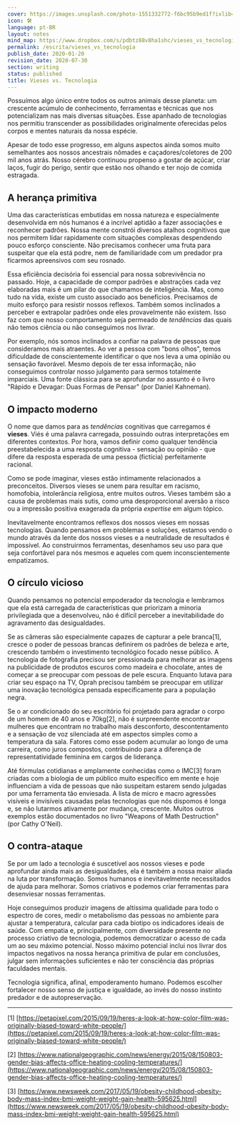 ```yaml
---
cover: https://images.unsplash.com/photo-1551332772-f6bc95b9ed1f?ixlib=rb-1.2.1&q=85&fm=jpg&crop=entropy&cs=srgb&ixid=eyJhcHBfaWQiOjYzOTIxfQ
icon: 🛠️
language: pt-BR
layout: notes
mind_map: https://www.dropbox.com/s/pdbtz88v8ha1shc/vieses_vs_tecnologia_mindmap.png
permalink: /escrita/vieses_vs_tecnologia
publish_date: 2020-01-20
revision_date: 2020-07-30
section: writing
status: published
title: Vieses vs. Tecnologia
---
```




Possuímos algo único entre todos os outros animais desse planeta: um crescente acúmulo de conhecimento, ferramentas e técnicas que nos potencializam nas mais diversas situações. Esse apanhado de tecnologias nos permitiu transcender as possibilidades originalmente oferecidas pelos corpos e mentes naturais da nossa espécie.

Apesar de todo esse progresso, em alguns aspectos ainda somos muito semelhantes aos nossos ancestrais nômades e caçadores/coletores de 200 mil anos atrás. Nosso cérebro continuou propenso a gostar de açúcar, criar laços, fugir do perigo, sentir que estão nos olhando e ter nojo de comida estragada.

## A herança primitiva

Uma das características embutidas em nossa natureza e especialmente desenvolvida em nós humanos é a incrível aptidão a fazer associações e reconhecer padrões. Nossa mente constrói diversos atalhos cognitivos que nos permitem lidar rapidamente com situações complexas despendendo pouco esforço consciente. Não precisamos conhecer uma fruta para suspeitar que ela está podre, nem de familiaridade com um predador pra ficarmos apreensivos com seu rosnado.

Essa eficiência decisória foi essencial para nossa sobrevivência no passado. Hoje, a capacidade de compor padrões e abstrações cada vez elaboradas mais é um pilar do que chamamos de inteligência. Mas, como tudo na vida, existe um custo associado aos benefícios. Precisamos de muito esforço para resistir nossos reflexos. Também somos inclinados a perceber e extrapolar padrões onde eles provavelmente não existem. Isso faz com que nosso comportamento seja permeado de _tendências_ das quais não temos ciência ou não conseguimos nos livrar.

Por exemplo, nós somos inclinados a confiar na palavra de pessoas que consideramos mais atraentes. Ao ver a pessoa com "bons olhos", temos dificuldade de conscientemente identificar o que nos leva a uma opinião ou sensação favorável. Mesmo depois de ter essa informação, não conseguimos controlar nosso julgamento para sermos totalmente imparciais. Uma fonte clássica para se aprofundar no assunto é o livro "Rápido e Devagar: Duas Formas de Pensar" (por Daniel Kahneman).

## O impacto moderno

O nome que damos para as _tendências_ cognitivas que carregamos é __vieses__. Viés é uma palavra carregada, possuindo outras interpretações em diferentes contextos. Por hora, vamos definir como qualquer tendência preestabelecida a uma resposta cognitiva - sensação ou opinião - que difere da resposta esperada de uma pessoa (fictícia) perfeitamente racional.

Como se pode imaginar, vieses estão intimamente relacionados a preconceitos. Diversos vieses se unem para resultar em racismo, homofobia, intolerância religiosa, entre muitos outros. Vieses também são a causa de problemas mais sutis, como uma desproporcional aversão a risco ou a impressão positiva exagerada da própria _expertise_ em algum tópico.

Inevitavelmente encontramos reflexos dos nossos vieses em nossas tecnologias. Quando pensamos em problemas e soluções, estamos vendo o mundo através da lente dos nossos vieses e a neutralidade de resultados é impossível. Ao construirmos ferramentas, desenhamos seu uso para que seja confortável para nós mesmos e aqueles com quem inconscientemente empatizamos.

## O círculo vicioso

Quando pensamos no potencial empoderador da tecnologia e lembramos que ela está carregada de características que priorizam a minoria privilegiada que a desenvolveu, não é difícil perceber a inevitabilidade do agravamento das desigualdades.

Se as câmeras são especialmente capazes de capturar a pele branca[1], cresce o poder de pessoas brancas definirem os padrões de beleza e arte, crescendo também o investimento tecnológico focado nesse público. A tecnologia de fotografia precisou ser pressionada para melhorar as imagens na publicidade de produtos escuros como madeira e chocolate, antes de começar a se preocupar com pessoas de pele escura. Enquanto lutava para criar seu espaço na TV, Oprah precisou também se preocupar em utilizar uma inovação tecnológica pensada especificamente para a população negra.

Se o ar condicionado do seu escritório foi projetado para agradar o corpo de um homem de 40 anos e 70kg[2], não é surpreendente encontrar mulheres que encontram no trabalho mais desconforto, descontentamento e a sensação de voz silenciada até em aspectos simples como a temperatura da sala. Fatores como esse podem acumular ao longo de uma carreira, como juros compostos, contribuindo para a diferença de representatividade feminina em cargos de liderança.

Até fórmulas cotidianas e amplamente conhecidas como o IMC[3] foram criadas com a biologia de um público muito específico em mente e hoje influenciam a vida de pessoas que não suspeitam estarem sendo julgadas por uma ferramenta tão enviesada. A lista de micro e macro agressões visíveis e invisíveis causadas pelas tecnologias que nós dispomos é longa e, se não lutarmos ativamente por mudança, crescente. Muitos outros exemplos estão documentados no livro "Weapons of Math Destruction" (por Cathy O'Neil).

## O contra-ataque

Se por um lado a tecnologia é suscetível aos nossos vieses e pode aprofundar ainda mais as desigualdades, ela é também a nossa maior aliada na luta por transformação. Somos humanos e inevitavelmente necessitados de ajuda para melhorar. Somos criativos e podemos criar ferramentas para desenviesar nossas ferramentas.

Hoje conseguimos produzir imagens de altíssima qualidade para todo o espectro de cores, medir o metabolismo das pessoas no ambiente para ajustar a temperatura, calcular para cada biotipo os indicadores ideais de saúde. Com empatia e, principalmente, com diversidade presente no processo criativo de tecnologia, podemos democratizar o acesso de cada um ao seu máximo potencial. Nosso máximo potencial inclui nos livrar dos impactos negativos na nossa herança primitiva de
pular em conclusões, julgar sem informações suficientes e não ter consciência das próprias faculdades mentais.

Tecnologia significa, afinal, empoderamento humano. Podemos escolher fortalecer nosso senso de justiça e igualdade, ao invés do nosso instinto predador e de autopreservação.



------



[1] [https://petapixel.com/2015/09/19/heres-a-look-at-how-color-film-was-originally-biased-toward-white-people/](https://petapixel.com/2015/09/19/heres-a-look-at-how-color-film-was-originally-biased-toward-white-people/)

[2] [https://www.nationalgeographic.com/news/energy/2015/08/150803-gender-bias-affects-office-heating-cooling-temperatures/](https://www.nationalgeographic.com/news/energy/2015/08/150803-gender-bias-affects-office-heating-cooling-temperatures/)

[3] [https://www.newsweek.com/2017/05/19/obesity-childhood-obesity-body-mass-index-bmi-weight-weight-gain-health-595625.html](https://www.newsweek.com/2017/05/19/obesity-childhood-obesity-body-mass-index-bmi-weight-weight-gain-health-595625.html)


